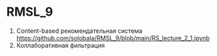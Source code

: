 # RMSL_9
1. Content-based рекомендательная система  https://github.com/solobala/RMSL_9/blob/main/RS_lecture_2_1.ipynb
2. Коллаборативная фильтрация
